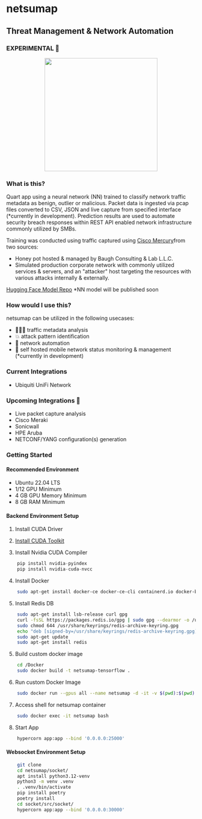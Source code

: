 # netsumap
## Threat Management & Network Automation ##
### EXPERIMENTAL 🔬 

<p align="center">
  <img width="300" height="300" src="https://github.com/BCL-FOSS/net-con.ai/blob/experimental/netsumapicon.png?raw=true">
</p>

### What is this?
Quart app using a neural network (NN) trained to classify network traffic metadata as benign, outlier or malicious. Packet data is ingested via pcap files converted to CSV, JSON and live capture from specified interface (*currently in development). Prediction results are used to automate security breach responses within REST API enabled network infrastructure commonly utilized by SMBs. 

Training was conducted using traffic captured using [Cisco Mercury](https://github.com/cisco/mercury)from two sources:
- Honey pot hosted & managed by Baugh Consulting & Lab L.L.C.
- Simulated production corporate network with commonly utilized services & servers, and an "attacker" host targeting the resources with various attacks internally & externally.

[Hugging Face Model Repo](https://huggingface.co/bclai) *NN model will be published soon

### How would I use this?
netsumap can be utilized in the following usecases:
- 👨🏽‍💻 traffic metadata analysis
- 💥 attack pattern identification 
- 🤖 network automation
- 📱 self hosted mobile network status monitoring & management (*currently in development)

### Current Integrations
- Ubiquiti UniFi Network

### Upcoming Integrations 👀
- Live packet capture analysis
- Cisco Meraki
- Sonicwall
- HPE Aruba
- NETCONF/YANG configuration(s) generation

### Getting Started

#### Recommended Environment
- Ubuntu 22.04 LTS
- 1/12 GPU Minimum
- 4 GB GPU Memory Minimum
- 8 GB RAM Minimum

#### Backend Environment Setup
1. Install CUDA Driver
2. [Install CUDA Toolkit](https://developer.nvidia.com/cuda-downloads?target_os=Linux&target_arch=x86_64&Distribution=Ubuntu&target_version=22.04&target_type=runfile_local)

3. Install Nvidia CUDA Compiler
```python
    pip install nvidia-pyindex
    pip install nvidia-cuda-nvcc
```
4. Install Docker
```bash
    sudo apt-get install docker-ce docker-ce-cli containerd.io docker-buildx-plugin docker-compose-plugin
``` 
5. Install Redis DB
```bash
    sudo apt-get install lsb-release curl gpg
    curl -fsSL https://packages.redis.io/gpg | sudo gpg --dearmor -o /usr/share/keyrings/redis-archive-keyring.gpg
    sudo chmod 644 /usr/share/keyrings/redis-archive-keyring.gpg
    echo "deb [signed-by=/usr/share/keyrings/redis-archive-keyring.gpg] https://packages.redis.io/deb $(lsb_release -cs) main" | sudo tee /etc/apt/sources.list.d/redis.list
    sudo apt-get update
    sudo apt-get install redis

```
5. Build custom docker image 
```bash
    cd /Docker
    sudo docker build -t netsumap-tensorflow .
```
6. Run custom Docker Image
```bash
    sudo docker run --gpus all --name netsumap -d -it -v $(pwd):$(pwd) -w $(pwd) docker.io/library/netsumap-tensorflow
```
7. Access shell for netsumap container
```bash
    sudo docker exec -it netsumap bash
```
8. Start App
```bash
    hypercorn app:app --bind '0.0.0.0:25000'
``` 

#### Websocket Environment Setup
```bash
    git clone 
    cd netsumap/socket/
    apt install python3.12-venv
    python3 -m venv .venv 
    . .venv/bin/activate
    pip install poetry 
    poetry install
    cd socket/src/socket/
    hypercorn app:app --bind '0.0.0.0:30000'
```









